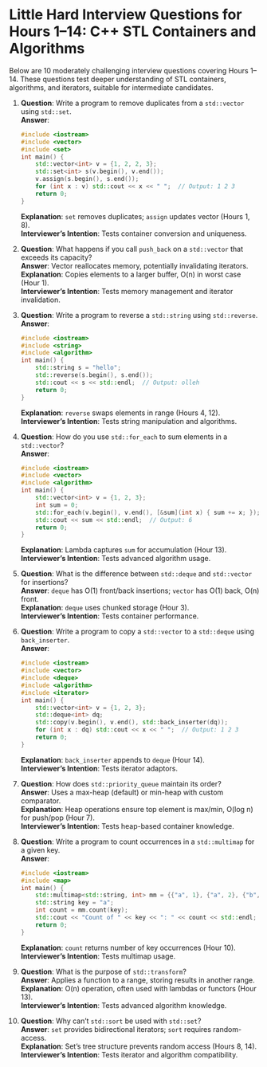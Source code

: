 # Little Hard Interview Questions for Hours 1–14: C++ STL Containers and Algorithms

Below are 10 moderately challenging interview questions covering Hours 1–14. These questions test deeper understanding of STL containers, algorithms, and iterators, suitable for intermediate candidates.

1. **Question**: Write a program to remove duplicates from a `std::vector` using `std::set`.  
   **Answer**:  
   ```cpp
   #include <iostream>
   #include <vector>
   #include <set>
   int main() {
       std::vector<int> v = {1, 2, 2, 3};
       std::set<int> s(v.begin(), v.end());
       v.assign(s.begin(), s.end());
       for (int x : v) std::cout << x << " ";  // Output: 1 2 3
       return 0;
   }
   ```
   **Explanation**: `set` removes duplicates; `assign` updates vector (Hours 1, 8).  
   **Interviewer’s Intention**: Tests container conversion and uniqueness.

2. **Question**: What happens if you call `push_back` on a `std::vector` that exceeds its capacity?  
   **Answer**: Vector reallocates memory, potentially invalidating iterators.  
   **Explanation**: Copies elements to a larger buffer, O(n) in worst case (Hour 1).  
   **Interviewer’s Intention**: Tests memory management and iterator invalidation.

3. **Question**: Write a program to reverse a `std::string` using `std::reverse`.  
   **Answer**:  
   ```cpp
   #include <iostream>
   #include <string>
   #include <algorithm>
   int main() {
       std::string s = "hello";
       std::reverse(s.begin(), s.end());
       std::cout << s << std::endl;  // Output: olleh
       return 0;
   }
   ```
   **Explanation**: `reverse` swaps elements in range (Hours 4, 12).  
   **Interviewer’s Intention**: Tests string manipulation and algorithms.

4. **Question**: How do you use `std::for_each` to sum elements in a `std::vector`?  
   **Answer**:  
   ```cpp
   #include <iostream>
   #include <vector>
   #include <algorithm>
   int main() {
       std::vector<int> v = {1, 2, 3};
       int sum = 0;
       std::for_each(v.begin(), v.end(), [&sum](int x) { sum += x; });
       std::cout << sum << std::endl;  // Output: 6
       return 0;
   }
   ```
   **Explanation**: Lambda captures `sum` for accumulation (Hour 13).  
   **Interviewer’s Intention**: Tests advanced algorithm usage.

5. **Question**: What is the difference between `std::deque` and `std::vector` for insertions?  
   **Answer**: `deque` has O(1) front/back insertions; `vector` has O(1) back, O(n) front.  
   **Explanation**: `deque` uses chunked storage (Hour 3).  
   **Interviewer’s Intention**: Tests container performance.

6. **Question**: Write a program to copy a `std::vector` to a `std::deque` using `back_inserter`.  
   **Answer**:  
   ```cpp
   #include <iostream>
   #include <vector>
   #include <deque>
   #include <algorithm>
   #include <iterator>
   int main() {
       std::vector<int> v = {1, 2, 3};
       std::deque<int> dq;
       std::copy(v.begin(), v.end(), std::back_inserter(dq));
       for (int x : dq) std::cout << x << " ";  // Output: 1 2 3
       return 0;
   }
   ```
   **Explanation**: `back_inserter` appends to `deque` (Hour 14).  
   **Interviewer’s Intention**: Tests iterator adaptors.

7. **Question**: How does `std::priority_queue` maintain its order?  
   **Answer**: Uses a max-heap (default) or min-heap with custom comparator.  
   **Explanation**: Heap operations ensure top element is max/min, O(log n) for push/pop (Hour 7).  
   **Interviewer’s Intention**: Tests heap-based container knowledge.

8. **Question**: Write a program to count occurrences in a `std::multimap` for a given key.  
   **Answer**:  
   ```cpp
   #include <iostream>
   #include <map>
   int main() {
       std::multimap<std::string, int> mm = {{"a", 1}, {"a", 2}, {"b", 3}};
       std::string key = "a";
       int count = mm.count(key);
       std::cout << "Count of " << key << ": " << count << std::endl;  // Output: 2
       return 0;
   }
   ```
   **Explanation**: `count` returns number of key occurrences (Hour 10).  
   **Interviewer’s Intention**: Tests multimap usage.

9. **Question**: What is the purpose of `std::transform`?  
   **Answer**: Applies a function to a range, storing results in another range.  
   **Explanation**: O(n) operation, often used with lambdas or functors (Hour 13).  
   **Interviewer’s Intention**: Tests advanced algorithm knowledge.

10. **Question**: Why can’t `std::sort` be used with `std::set`?  
    **Answer**: `set` provides bidirectional iterators; `sort` requires random-access.  
    **Explanation**: Set’s tree structure prevents random access (Hours 8, 14).  
    **Interviewer’s Intention**: Tests iterator and algorithm compatibility.